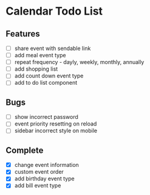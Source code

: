 # Calendar Todo List

## Features
- [ ] share event with sendable link
- [ ] add meal event type 
- [ ] repeat frequency - dayly, weekly, monthly, annually
- [ ] add shopping list
- [ ] add count down event type 
- [ ] add to do list component

## Bugs
- [ ] show incorrect password
- [ ] event priority resetting on reload
- [ ] sidebar incorrect style on mobile

## Complete
- [x] change event information 
- [x] custom event order
- [x] add birthday event type
- [x] add bill event type
